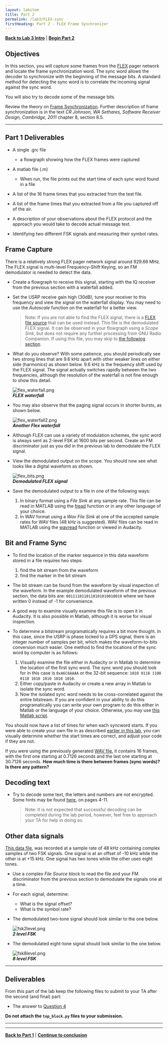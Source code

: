 ```yaml
---
layout: labitem
title: Part 2
permalink: /lab3/FLEX-sync
firstHeading: Part 2 - FLEX Frame Synchronizer
---
```


[**Back to Lab 3 Intro**](introduction.md) | [**Begin Part 2**](SSB-receiver.md)

## Objectives

In this section, you will capture some frames from the [FLEX](http://en.wikipedia.org/wiki/FLEX_(protocol)) pager network and locate the frame synchronization word. The sync word allows the decoder to synchronize with the beginning of the message bits. A standard method for detecting the sync word is to correlate the incoming signal against the sync word.

You will also try to decode some of the message bits.

Review the theory on [Frame Synchronization](../_docs/FrameSync.pdf). Further description of frame synchronization is in the text *CR Johnson, WA Sethares, Software Receiver Design, Cambridge, 2011* chapter 8, section 8.5.

---

## Part 1 Deliverables

<!-- #TODO review -->
- A single .grc file
  - a flowgraph showing how the FLEX frames were captured

- A matlab file (.m)
  - When run, the file prints out the start time of each sync word found in a file

- A list of the 16 frame times that you extracted from the test file.

- A list of the frame times that you extracted from a file you captured off of the air.

- A description of your observations about the FLEX protocol and the approach you would take to decode actual message text.

- Identifying two different FSK signals and measuring their symbol rates.

## Frame Capture

There is a relatively strong FLEX pager network signal around 929.66 MHz. The FLEX signal is multi-level Frequency-Shift Keying, so an FM demodulator is needed to detect the data.

- Create a flowgraph to receive this signal, starting with the IQ receiver from the previous section with a waterfall added.

- Set the USRP receive gain high (30dB), tune your receiver to this frequency and view the signal on the waterfall display. You may need to use the *Autoscale* function on the waterfall for a better view.

    > Note: If you are not able to find the FLEX signal, there is a [FLEX file source](./data/FLEX_bits.wav) that can be used instead. This file is the demodulated FLEX signal. It can be observed in your flowgraph using a *Scope Sink*, but does not require any further processing from GNU Radio Companion. If using this file, you may skip to [the following section](#bit-and-frame-sync).

- What do you observe? With some patience, you should periodically see two strong lines that are 9.6 kHz apart with other weaker lines on either side (harmonics) as shown below. 9.6 kHz is the frequency shift used by the FLEX signal. The signal actually switches rapidly between the two frequencies, although the resolution of the waterfall is not fine enough to show this detail.

    ![flex_waterfall.png](./figures/flex_waterfall.png)<br>
    __*FLEX waterfall*__

- You may also observe that the paging signal occurs in shorter bursts, as shown below.

    ![flex_waterfall2.png](./figures/flex_waterfall2.png)<br>
    __*Another Flex waterfall*__

- Although FLEX can use a variety of modulation schemes, the sync word is always sent as 2-level FSK at 1600 bits per second. Create an FM discriminator just as you did in the previous lab to demodulate the FLEX signal.

- View the demodulated output on the scope. You should now see what looks like a digital waveform as shown.

    ![flex_bits.png](./figures/flex_bits.png)<br>
    __*Demodulated FLEX signal*__

- Save the demodulated output to a file in one of the following ways:

  1. In binary format using a *File Sink* at any sample rate. This file can be read in MATLAB using the [fread](http://www.mathworks.com/help/matlab/ref/fread.html) function or in any other language of your choice.
  2. In WAV format using a *Wav File Sink* at one of the accepted sample rates for WAV files (48 kHz is suggested). WAV files can be read in MATLAB using the [wavread](http://www.mathworks.com/help/matlab/ref/wavread.html) function or viewed in Audacity.

## Bit and Frame Sync

- To find the location of the marker sequence in this data waveform stored in a file requires two steps:

  1. find the bit stream from the waveform
  2. find the marker in the bit stream

- The bit stream can be found from the waveform by visual inspection of the waveform. In the example demodulated waveform of the previous section, the data bits are: `0011110110110101010010010` where we have written 0 instead of -1 for convenience.

- A good way to examine visually examine this file is to open it in Audacity. It is also possible in Matlab, although it is worse for visual inspection.

- To determine a bitstream programatically requires a bit more thought. In this case, since the USRP is phase locked to a GPS signal, there is an integer number of samples per bit, which makes the waveform-to-bits conversion much easier. One method to find the locations of the sync word by computer is as follows:

  1. Visually examine the file either in Audacity or in Matlab to determine the location of the first sync word. The sync word you should look for in this case is `0xA6C6AAAA` or the 32-bit sequence: `1010 0110 1100 0110 1010 1010 1010 1010`.
  2. Either copy/paste in Audacity or create a new array in Matlab to isolate the sync word.
  3. Now the isolated sync word needs to be cross-correlated against the entire bitstream. If you are confident in your ability to do this programatically you can write your own program to do this either in Matlab or the language of your choice. Otherwise, you may use [this Matlab script](data/frame_sync.m).

You should now have a list of times for when each syncword starts. If you were able to create your own file in as described [earlier in this lab](#frame-capture), you can visually determine whether the start times are correct, and adjust your code if they are not.

If you were using the previously generated [WAV file](./data/FLEX_bits.wav), it contains 16 frames, with the first one starting at 0.7126 seconds and the last one starting at 30.7126 seconds. **How much time is there between frames (sync words)? Is there any pattern?**

## Decoding text

- Try to decode some text, the letters and numbers are not encrypted. Some hints may be found [here](http://scholar.lib.vt.edu/theses/available/etd-10597-161936/unrestricted/THESIS.PDF), on pages 4-11.

    >Note: It is not expected that successful decoding can be completed during the lab period, however, feel free to approach your TA for help in doing so.

## Other data signals

[This data file](./data/fsk.dat), was recorded at a sample rate of 48 kHz containing complex samples of two FSK signals. One signal is at an offset of -10 kHz while the other is at +15 kHz. One signal has two tones while the other uses eight tones.

- Use a complex *File Source* block to read the file and your FM discriminator from the previous section to demodulate the signals one at a time.

- For each signal, determine:
  - What is the signal offset?
  - What is the symbol rate?

- The demodulated two-tone signal should look similar to the one below.

    ![fsk2level.png](./figures/fsk2level.png)<br>
    __*2 level FSK*__

- The demodulated eight-tone signal should look similar to the one below.

    ![fsk8level.png](./figures/fsk8level.png)<br>
    __*8 level FSK*__

---

## Deliverables

<!-- #TODO update -->
From this part of the lab keep the following files to submit to your TA after the second (and final) part:

<!-- - `SSB_DAT_demodulator.grc`
- `SSB_WAV_demodulator.grc` -->

- The answer to [Question 4](#deliverable-question-4)

**Do not attach the `top_block.py` files to your submission.**

---

---
[**Back to Part 1**](USRP-IQ.md) | [**Continue to conclusion**](conclusion.md)
